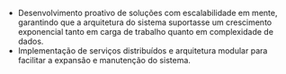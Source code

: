 - Desenvolvimento proativo de soluções com escalabilidade em mente, garantindo que a arquitetura do sistema suportasse um crescimento exponencial tanto em carga de trabalho quanto em complexidade de dados.
- Implementação de serviços distribuídos e arquitetura modular para facilitar a expansão e manutenção do sistema.